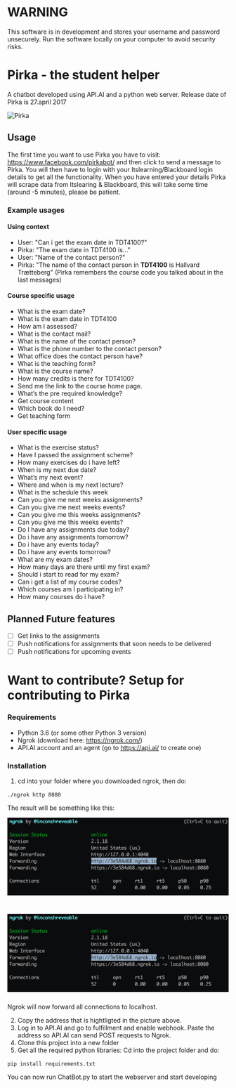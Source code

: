 # **WARNING**
This software is in development and stores your username and password unsecurely. Run the software locally on your computer to avoid security risks. 

# Pirka - the student helper
A chatbot developed using API.AI and a python web server. Release date of Pirka is 27.april 2017

![Pirka](https://scontent-arn2-1.xx.fbcdn.net/v/t31.0-8/18077390_722541831261768_7727061630711910667_o.jpg?oh=09daf4894e8e18e1036c598a1d92e92d&oe=59859C1A "Pirka")

## Usage
The first time you want to use Pirka you have to visit: https://www.facebook.com/pirkabot/ and then click to send a message to Pirka. You will then have to login with your Itslearning/Blackboard login details to get all the functionality. When you have entered your details Pirka will scrape data from Itslearing & Blackboard, this will take some time (around -5 minutes), please be patient.

### Example usages
#### Using context
- User: "Can i get the exam date in TDT4100?"
- Pirka: "The exam date in TDT4100 is..."
- User: "Name of the contact person?"
- Pirka: "The name of the contact person in **TDT4100** is Hallvard Trætteberg" (Pirka remembers the course code you talked about in the last messages)




#### Course specific usage
- What is the exam date?
- What is the exam date in TDT4100
- How am I assessed? 
- What is the contact mail?
- What is the name of the contact person?
- What is the phone number to the contact person?
- What office does the contact person have?
- What is the teaching form?
- What is the course name?
- How many credits is there for TDT4100?
- Send me the link to the course home page. 
- What’s the pre required knowledge?
- Get course content
- Which book do I need?
- Get teaching form

#### User specific usage
- What is the exercise status?
- Have I passed the assignment scheme?
- How many exercises do i have left?
- When is my next due date? 
- What’s my next event? 
- Where and when is my next lecture? 
- What is the schedule this week
- Can you give me next weeks assignments?
- Can you give me next weeks events?
- Can you give me this weeks assignments?
- Can you give me this weeks events?
- Do I have any assignments due today?
- Do i have any assignments tomorrow?
- Do i have any events today?
- Do i have any events tomorrow?
- What are my exam dates?
- How many days are there until my first exam?
- Should i start to read for my exam?
- Can i get a list of my course codes?
- Which courses am I participating in? 
- How many courses do i have?

## Planned Future features 
- [ ] Get links to the assignments
- [ ] Push notifications for assignments that soon needs to be delivered
- [ ] Push notifications for upcoming events

# Want to contribute? **Setup for contributing to Pirka**

### Requirements
- Python 3.6 (or some other Python 3 version)
- Ngrok (download here: https://ngrok.com/)
- API.AI account and an agent (go to https://api.ai/ to create one)

### Installation
1. cd into your folder where you downloaded ngrok, then do:
```
./ngrok http 8080
```
The result will be something like this:

![Ngrok forwards requests to localhost](https://raw.githubusercontent.com/Mkohm/Pirka/master/demo_pictures/ngrok.png "Ngrok forwards requests to localhost")


# ![Ngrok forwards requests to localhost](https://raw.githubusercontent.com/Mkohm/Pirka/dev/demo_pictures/ngrok.png "Ngrok forwards requests to localhost")



Ngrok will now forward all connections to localhost.

2. Copy the address that is hightligted in the picture above.
3. Log in to API.AI and go to fulfillment and enable webhook. Paste the address so API.AI can send POST requests to Ngrok.
4. Clone this project into a new folder
5. Get all the required python libraries: Cd into the project folder and do:
```
pip install requirements.txt
```
You can now run ChatBot.py to start the webserver and start developing
